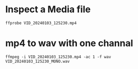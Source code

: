 # Inspect a Media file

```
ffprobe VID_20240103_125230.mp4
```

# mp4 to wav with one channal

```
ffmpeg -i VID_20240103_125230.mp4 -ac 1 -f wav VID_20240103_125230_MONO.wav
```
